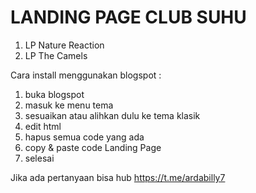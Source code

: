 # LANDING PAGE CLUB SUHU
1. LP Nature Reaction
2. LP The Camels

Cara install menggunakan blogspot :
1. buka blogspot
2. masuk ke menu tema
3. sesuaikan atau alihkan dulu ke tema klasik
4. edit html
5. hapus semua code yang ada
6. copy & paste code Landing Page 
7. selesai

Jika ada pertanyaan bisa hub https://t.me/ardabilly7
